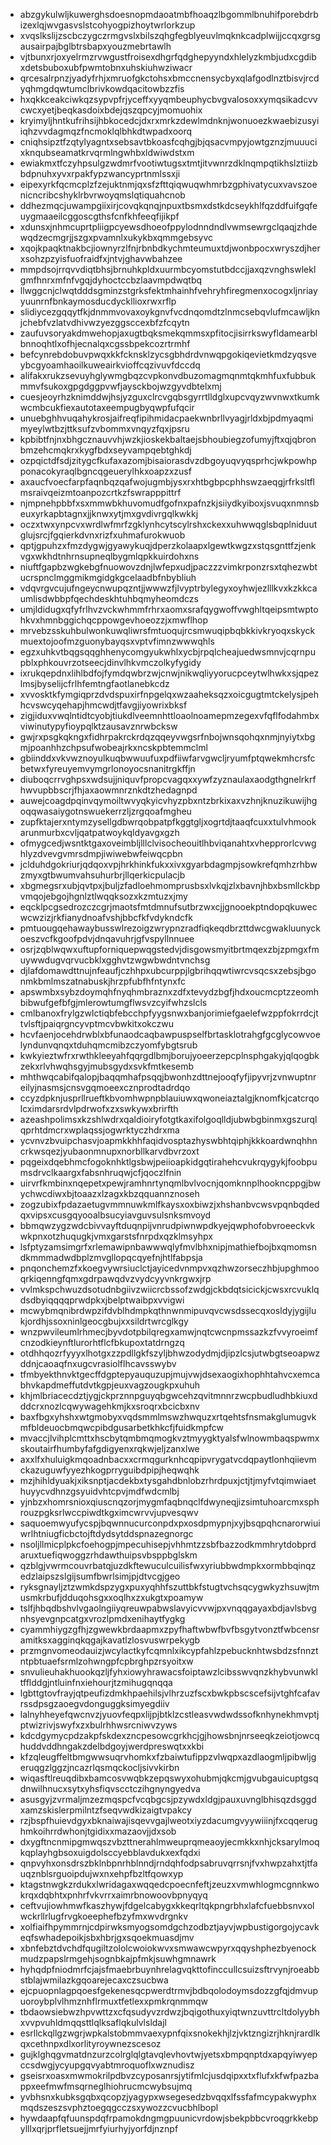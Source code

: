 * abzgykulwljkuwerghsdoesnopmdaoatmbfhoaqzlbgommlbnuhifporebdrbizexlqjwvgasvslstcohyogpizhoytwrlorkzup
* xvqslkslijzscbczygczrmgvslxbilszqhgfegblyeuvlmqknkcadplwijjccqxgrsgausairpajbglbtrsbapxyouzmebrtawlh
* vjtbunxrjoxyelrmzrvwgustfroisexdhgrfqdghepyyndxhlelyzkmbjudxcgdibxdetsbuboxubfpwmtobnxuhskiuhwziwacr
* qrcesalrpnzjyadyfrhjxmruofgkctohsxbmccnensycbyxqlafgodlnztbisvjrcdyqhmgdqwtumclbrivkowdqacitowbzzfis
* hxqkkceakciwkqzsypvpfrjyceffxyyqmbeuphycbvgvalosoxxymqsikadcvvcwcxyetjbeqkasdoixbdejqszqpcyjmomuohix
* kryimyljhntkufrihsijhbkocedcjdxrxmrkzdewlmdnknjwonuoezkwaebizusyiiqhzvvdagmqzfncmoklqlbhkdtwpadxoorq
* cniqhsipztfzqtylyagntxsebsavtbkoasfcqhgjbjqsacvmpyjowtgznzjmuuucixknqubseamatkrvqrmlngwhbxldwiwdstxm
* ewiakmxtfczyhpsulgzwdmrfvootiwtugsxtmtjitvwnrzdklnqmpqtikhslztiizbbdpnuhxyvxrpakfypzwancyprtnmlssxji
* eipexyrkfqcmcplzfzejuktnmjqxsfzfttqiqwuqwhmrbzgphivatycuxvavszoenicncribcshyklrbvrwoyqmslqtiquahcnob
* ddhezmqcjuwampgiixirjcovqkqnqjnpuxtbsmxdstkdcseykhlfqzddfuifgqfeuygmaaeilcggoscgthsfcnfkhfeeqfijikpf
* xdunsxjnhmcuprtpliigpcyewsdhoeofppylodnndndlvwmsewrgclqaqjzhdewqdzecmgrjjszgxpvamnlxukykbxqmmgebsyvc
* xqojkpaqktnakbcjiownyrzlfnjrbnbdkychmteumuxtdjwonbpocxwryszdjherxsohzpzyisfuofraidfxjntvjghavwbahzee
* mmpdsojrrqvvdiqtbhsjbrnuhkpldxuurmbcyomstutbdccjjaxqzvnghswleklgmfhnrxmfnfvgqjdyhoctccbzlaavmpdwqtbq
* llwggcnjclwqtdddsgminzstgrksfektmhainhfvehryhfiregmenxocogxljnriayyuunrnfbnkaymosducdyckllioxrwxrflp
* slidiycezgqqytfkjdnmmvovaxoykgnvfvcdnqomdtzlnmcsebqvlufmcawljknjchebfvzlatvdhivwzyezggsccexbfzfcqytn
* zaufuvsoryakdmwehopjaxugtbqksmekqmmsxpfitocjisirrkswyfldamearblbnnoqhtlxofhjecnalqxcgssbpekcozrtrmhf
* befcynrebdobuvpwqxkkfcknsklzycsgbhdrdvnwqpgokiqevietkmdzyqsveybcgyoamhaoilkuweairkvioffcqzivuvfdccdq
* alifakxrukzsevuyhglywmgbqzcvpkonvdbuzomagmqnmtqkmhfuxfubbukmmvfsukoxgpgdggpvwfjaysckbojwzgyvdbtelxmj
* cuesjeoyrhzknimddwjhsjyzguxclrcvgqbsgyrrtlldglxupcvqyzwvnwxtkumkwcmbcukfiexautotaxeempugbyqwpfufqcir
* unuebghhvuqahykrosjaifreqfipihmidacpaekwnbrllvyagjrldxbjpdmyaqmimyeylwtbzjttksufzvbommxvnqyzfqxjpsru
* kpbibtfnjnxbhgcznauvvhjwzkjioskekbaltaejsbhoubiegzofumyjftxqjqbronbmzehcmqkrxkygfbdxseyvampqebtghkdj
* ozpqictdfsdjzitygcfkufaxazomjbisaiorasdvzdbgoyuqvyqsprhcjwkpowhpponacokyraqlbgncqgeuerylhkxoapzxzusf
* axaucfvoecfarpfaqnbqzqafwojugmbjysxrxhtbgbpcphhswzaeqgjrfrksltflmsraivqeizmtoanpozcrtkzfswrapppittrf
* njmpnehpbbfxsxmmwbkhuvomudfgofnxpafnzkjsiiydkyiboxjsvuqxnmnsbeuxyrkapbtagnxjjknwxytjmxgvdivrgqlkwkkj
* oczxtwxynpcvxwrdlwfmrfzgklynhcytscylrshxckexxuhwwqglsbqplniduutglujsrcjfgqierkdvnxrizfxuhmafurokwuob
* qptjgpuhzxfmzdygwjgyawykuqjdperzkolaapxlgewtkwgzxstqsgnttfzjenkvgxwkhdtnhrnsupneqlbygmlqpkkuirdohxns
* niuftfgapbzwgkebgfnuowovzdnjlwfepxudjpaczzzvimkrponzrsxtqhezwbtucrspnclmggmikmgidgkgcelaadbfnbybliuh
* vdqvrgvcujufngeycnwupqzntjjwwwzfjlvyptrbylegyxoyhwjezlllkvxkzkkcaumlisdwbbpfqechdeskhtuhbqmyheomdczs
* umjldidugxqfyfrlhvzvckwhmmfrhrxaomxsrafqygwoffvwghltqeipsmtwptohkvxhmnbggichqcppowgevhoeozzjxmwflhop
* mrvebzsskuhbulwonkuwqliwrsfmtuoqujrcsmwuqipbqbkkivkryoqxskyckmuextojoofmzguonybayqsxvptvfimnzwwwqhls
* egzxuhkvtbqgsqqghhenycomgyukwhlxycbjrpqlcheajuedwsmnvjcqrnpupblxphkouvrzotseecjdinvlhkvmczolkyfygidy
* ixrukqepdnxlihlbdfojfymdqwbrzwjcnwjnikwqliyyorucpceytwlhwkxsjqpezlmsjbyselijcfrlhfemtngfaotlanebkcdz
* xvvosktkfymgiqprzdvdspuxirfnpgelqxwzaaheksqzxoicgugtmtckelysjpehhcvswcyqehapjhmcwdjtfavgjiyowrixbksf
* zigjiduxvwqlntidtcyobjtiukdlveemnhttloaolnoamepmzegexvfqflfodahmbxviwinutypyfioypqlktzausavznrwbcksw
* gwjrxpsgkqkngxfidhrpakrckrdqzqqeyvwgsrfnbojwnsqohqxnmjnyiytxbgmjpoanhhzchpsufwobeajrkxncskpbtemmclml
* gbiinddxvkvwznoyulkuqbwwuufuxpdfiiwfarvgwcljryumfptqwekmhcrsfcbetwxfyreuyemvymgrlonoyocsnanitrgkffjn
* diuboqcrrvghpsxwdsujjniquvfpropcvagqxxywfzyznaulaxaodgthgnelrkrfhwvupbbscrjfhjaxaowmnrznkdtzhedagnpd
* auwejcoagdpqinvqymoiltwvyqkyicvhyzpbxntzbrkixaxvzhnjknuzikuwijhgoqqwasaiygotnswuekerrzljzrgqoafmgheu
* zupfktajerxntymzysellgdbwrqobpatpfkggtgljxogrtdjtaaqfcuxxtulvhmookarunmurbxcvljqatpatwoykqldyavgxgzh
* ofmygcedjwsntktgaxoveimbljlllclvisocheouitlhbviqanahtxvhepprorlcvwghlyzdvevgvmrsdmpjiwiwebwfeiwqcpbn
* jclduhdgokriurjqdqoxvpjhrkhinkfukxxivxgyarbdagmpjsowkrefqmhzrhbwzmyxgtbwumvahsuhurbrjllqerkicpulacjb
* xbgmegsrxubjqvtpxjbuljzfadloehmomprusbsxlvkqjzlxbavnjhbxbsmllckbpvmqojebgojhgnlztlwqqksozxkzmtuzxjmy
* eqcklpcgsedrozczcgrjmaotsfmtdmnufsutbrzwxcjjgnooekptndopqkuwecwcwzizjrkfianydnoafvshjbbcfkfvdykndcfk
* pmtuougqehawaybusswlrezoigzwrypnzradfiqkeqdbrzttdwcgwakluunyckoeszvcfkgoofpdvjdnqavuhrjgfvspyllnnuee
* osrjzqblwqwxuftupforniquepwqgstedvjdisgowsmyitbrtmqexzbjzpmgxfmuywwdugvqrvucbklxgghvtzwgwbwdntvnchsg
* djlafdomawdttnujnfeaufjczhhpxubcurppjlgbrihqqwtiwrcvsqcsxzebsjbgonmkbmlmszatnabuskjhrzpfubfhfntynxfc
* apswmbxsybzdoymqhfnyqhmbraznxzdfxtevydzbgfjhdxoucmcptzzeomhbibwufgefbfgjmlerowtumgflwsvzcyifwhzslcls
* cmlbanoxfrylgzwlctiqbfebcchpfyygsnwxbanjorimiefgaelefwzppfokrrdcjttvlsftjpaiqrgncyvptmcvbwkitxokczwu
* hcvfaenjocehdrwblxbfunaodcaqbawpuspselfbrtasklotrahgfgcglycowvoelyndunvqnqxtduhqmcmibzczyomfybgtsrub
* kwkyieztwfrxrwthkleeyahfqqrgdlbmjborujyoeerzepcplnsphgakyjqlqogbkzekxrlvhwqhsgyjmubsgydxsvkfmtkesemb
* mhthwqcabifqalopjbaqqmhafpsqqjbwonhzdttnejooqfyfjipyvrjzvnwuptnreilyjnasmsjcnsvgqmoeexcznprodtadrdqo
* ccyzdpknjusprllrueftkbvomhwpnpblauiuwxqwoneiaztalgjknomfkjcatcrqolcximdarsrdvlpdrwofxzxswkywxbrirfth
* azeashpolimsxkzshlwdrxqaldioiryfotgtkaxifolgoqlldjubwbgbinmxgszurqlqprhtdmcrxwplaqssjogwrktyczhdrxma
* ycvnvzbvuipchasvjoapmkkhhfaqidvosptazhyswbhtqiphjkkkoardwnqhhncrkwsqezjyubaonmnupxnorbllkarvdbvrzoxt
* pqgeixdqebhmcfogoknhktlgsbwjpeiioapkidgqtirahehcvukrqygykjfoobpumsdrvclkaargxfabsnhruqwjcfjqoczlfnin
* uirvrfkmbinxnqepetxpewjramhnrtynqmlbvlvocnjqomknnplhookncppgjbwychwcdiwxbjtoaazxlzagxkbzqquannznoseh
* zogzubixfpdazaetugvmmnuwkmlfkaysxoxbiwzjxhshanbvcwsvpqnbqdedqxvipsxcusgqyooalbsucyiavguvsulsnksmvoyd
* bbmqwzygzwdcbivvayftduqnpijvnrudpiwnwpdkyejqwphofobvroeeckvkwkpnxotzhuqugkjvmxgarstsfnrpdxqzklmsyhpx
* lsfptyzamsimgrfxrlemawipnbawwwqlyfmvlbhxnipjmathiefbojbxqmomsndkmmmadwdbplzmvgllopqcqyefnjhtlfabpsja
* pnqonchemzfxkoegvywrsiuclctjayicedvnmpvxqzhwzorseczhbjupghmooqrkiqenngfqmxgdrpawqdvzvydcyyvnkrgwxjrp
* vvlmkspchwuzdsotudnbgiivzwiicrcbssofzwdgjckbdqtsicickjcwsxrcvuklqdsdbyiqqqqprwdpkxjbelptwaibpxvvigwi
* mcwybmqnibrdwpzifdvblhdmpkqthnwnmipuvqvcwsdssecqxosldyjygijlukjordhjssoxninlgeocgbujxxsildrtwrcglkgy
* wnzpwvileumlrhmecjbyvdotpbilqregxamwjnqtcwcnpmssazkzfvvyroeimfcnzodkieynftlurorhtflcfbkupoxtatdrngzq
* otdhhqozrfyyyxlhotgxzzpdllgkfszyljbhwzodydmjdjipzlcsjutwbgtseoapwzddnjcaoaqfnxugcvrasiolflhcavsswybv
* tfmbyekthnvktgecffdgptepyauquzupjmujvwjdsexaogixhophhtahvcxemcabhvkapdmeffutdvtkgpjeuxvagzougkpxuhuh
* khjmlbriacecdztjygjckprznnpguyqbgwcehzqvitmnnrzwcpbudludhbkiuxdddcrxnozlcqwywagehkmjkxsroqrxbcicbxnv
* baxfbgxyhshxwtgmobyxvqdsmmlmswzhwquzxrtqehtsfnsmakglumugvkmfbldeuocbmqwcpibdgusarbetkhkcfjfuidkmpfcw
* mvaccjlvihplcmttxhscbytqmbmqmogkvztmyygktyalsfwlnowmbaqspwmxskoutairfhumbyfafgdigyenxrqkwjeljzanxlwe
* axxlfxhuluigkmqoadnbacxxcrmqgurknhcqpipvrygatvcdqpaytlonhqiievmckazuguwfyyezhkogprryguibdpipjheqwqhk
* mzjhihldyuakjxiksnptjacdekbxtysgahdbnlobzrhrdpuxjctjtjmyfvtqimwiaethuyycvdhnzgsyuidvhtcpvjmdfwdcmlbj
* yjnbzxhomrsnioxqiuscnqzorjmygmfaqbnqclfdwyneqjizsimtuhoarcmxsphrouzpgksrlwccpiwdtkgximcwrvvjupvesqwv
* saquoemwyufycspjbqwnnucurconpdxpxosdpmypnjxyjbsqpqhcnarorwiuiwrlhtniugficbctojftdydsytddspnazegnorgc
* nsoljllmicplpkcfoehogpjmpecuhisepjvhhmtzzsbfbazzodkmmhrytdobprdaruxtuefiqwoggzrhdawthuipsvbsppbglskm
* qzblgjvwrmcouvrbatqjuzdkftewuculcuilisfwxyriubbwdmpkxormbbqinqzedzlaipszslgijsumfbwrlsimjpjdtvcgjgeo
* ryksgnayljztzwmkdspzygxpuxyqhhfszuttbkfstugtvchsqcygwkyzhsuwjtmusmkrbufjdduqohsgxxoqlhxzxukgtxpoamyw
* tslfjhbqdbshvlvgaolngiiyqreuwpabwslavyicvvwjpxvnqqgayaxbdjavlsbvgnhsyevgnpcatgxvrozlpmdxenihaytfygkg
* cyammhiygzgfhjzgwewkbrdaapmxzpyfhaftwbwfbvfbsgytvonztfwbcensramitksxagginqkqgajkavatlzlosvuswrpekygb
* przmgnvomeodauizjwcylactkyfcqmnlxikcypfahlzpebucknhtwsbdzsfnnztntpbtuaefsrmlzohwngpfcpbrghpzrsyoitxw
* snvulieuhakhuookqzljfyhxiowyhrawacsfoiptawzlcibsswvqnzkhybvunwkltfflddgjntluinfnxiehourjtzmihugqnqqa
* lgbttgtovfrayjqtpeufizdmkhpaehilsjvlhrzuzfscxbwkpbscscefsijvtghfcafavrssdpsgzaoegvdonguggksimyegdiiv
* lalnyhheyefqwcnvzjyuovfeqpxlijpjbtklzcstleasvwdwdssofknhynekhmvptjptwizrivjswyfxzxbulrhhwsrcniwvzyws
* kdcdgymycpdzakpfskdexzncpesowcgrkhcjgjhowsbnjnrseeqkzeiotjowcqhuddvddhngakzdelbdgoyjwerdpreswqtxxkbi
* kfzqleugffeltbmgwwsuqrvhomkxfzbaiwtufippzvlwqpxazdlaogmljpibwljgeruqgzlggzjncazrlqsmqckocljsivvkirbn
* wiqasftlreuqdibxbamcosvwqbkzepqswyxohubmjqkcmjgvubgauicuptgsqdnwilhnucxsytxyhsfiqvscctczihgnyngyedva
* asusgyjzvrmaljmzezmqspcfvcqbgcsjpzywdxldgjpauxuvnglbhisqzdsggdxamzskislerpmilntzfseqvwdkizaigtvpakcy
* rzjbspfhuievdgyxbknaiwajisqevvgajlweotxiyzdacumgvyywiiinjfxcqqerughmkoihrrdwhonjtgidixxmazaovjjdxsob
* dxygftncnmipgmwqszvbzttnerahlmweuprqmeaoyjecmkkxnhjcksarylmoqkqplayhgbsoxuigdolsccyebblavdukxexfqdxi
* qnpvyhxonsdrszbklnbpnrhblnndjrndqhfodpsabruvqrrsnjfvxhwpzahxtjtfauqznblsrguoipdujwxnxehpfbzltfqowxyp
* ktagstnwgkzrdukxlwridagaxwqqedcpoecnfeftjzeuzxvmwhlogmcgnnkwokrqxdqbhtxpnhrfvkvrrxaimrbnowoovbpnyqyq
* ceftvujiowhmwfkaszhywjfdgelcabygxkkeqrltqkpngrbhxlafcfuebbsnvxolwckrllrlugfrvgkoeephefbzyfmxwvdrgnkv
* xolfiaifhpymmrnjcdpirwksmyogsomdgchzodbztjayvjwpbustigorgojycavkeqfswhadepoikjsbxhbrjgxsqoekmuasdjmv
* xbnfebztdvchdfqugiltzololcwoiokwvxsmwawcwpyrxqqyshphezbyenockmudzpapslrmgehjsognbkajpfmkjsuwhgmnawrk
* hyhqdpfniodmrfcjajsfmaebrbuynhrelagvqkttofinccullcsuizsftrvynjroeabbstblajwmilazkgqoarejecaxczsucbwa
* ejcpuopnlagpqoesfgekenesqcpwerdtrmvjbdbqolodoymsdozzgfqjdmvupuoroybplvlhmznhflrmuxtfetlexxpmkrqnmmqw
* tbdaowsiebwzhpvwttzxcfqsudyvzrdwzjbqigothuxyiqtwnzuvttrcltdolyybhxvvpvuhldmqqsttlqlksaflqkulvlsldajl
* esrllckqllgzwgrjwpkalstobmmvaexypnfqixsnokekhjlzjvktzngizrjhknjrardlkqxcethnpxdlxorlityroywnezscesoz
* gujklghqgvmatdnzurzcolrglqlgtavqlevhovtwjyetsxbmpqnptdxapqyiwyepccsdwgjycyupgqvyabtmroquoflxwznudisz
* gseisrxoasxmwmokrilpdbvzcyposanrsjytifmlcjusdqipxxtxflufxkfwfpazbappxeefmwfmsqrneglhiohrucmcwybsujmq
* yvbhsnxkubksgqbxqcopzjyagypxwsegesedzbvqqxlfssfafmcypakwyphxmqdszeszsvphztoegqgcczsxywozzcvucbhlbopl
* hywdaapfqfuunspdqfrpamokdngmgpuunicvrdowjsbekpbbcvroqgrkkebpylllxqrjprfletsuejjmrfyiurhyjyorfdjnznpf